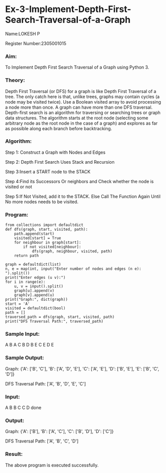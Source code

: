 # Ex-3-Implement-Depth-First-Search-Traversal-of-a-Graph

Name:LOKESH P

Register Number:2305001015

### Aim:
To Implement Depth First Search Traversal of a Graph using Python 3.

### Theory:

Depth First Traversal (or DFS) for a graph is like Depth First Traversal of a tree. 
The only catch here is that, unlike trees, graphs may contain cycles (a node may be visited twice). 
Use a Boolean visited array to avoid processing a node more than once. 
A graph can have more than one DFS traversal. Depth-first search is an algorithm for traversing or searching trees or graph data structures. 
The algorithm starts at the root node (selecting some arbitrary node as the root node in the case of a graph) and explores as far as possible along each branch before backtracking. 

### Algorithm:

Step 1: Construct a Graph with Nodes and Edges

Step 2: Depth First Search Uses Stack and Recursion

Step 3:Insert a START node to the STACK

Step 4:Find its Successors Or neighbors and Check whether the node is visited or not

Step 5:If Not Visited, add it to the STACK. Else Call The Function Again Until No more nodes needs to be visited.


### Program:
```
from collections import defaultdict
def dfs(graph, start, visited, path):
    path.append(start)
    visited[start] = True
    for neighbour in graph[start]:
        if not visited[neighbour]:
            dfs(graph, neighbour, visited, path)
    return path

graph = defaultdict(list)
n, e = map(int, input("Enter number of nodes and edges (n e): ").split())
print("Enter edges (u v):")
for i in range(e):
    u, v = input().split()
    graph[u].append(v)
    graph[v].append(u)
print("Graph:", dict(graph))
start = 'A'
visited = defaultdict(bool)
path = []
traversed_path = dfs(graph, start, visited, path)
print("DFS Traversal Path:", traversed_path)
```

### Sample Input:
A B
A C
B D
B E
C E
D E

### Sample Output:

Graph: {'A': ['B', 'C'], 'B': ['A', 'D', 'E'], 'C': ['A', 'E'], 'D': ['B', 'E'], 'E': ['B', 'C', 'D']}

DFS Traversal Path: ['A', 'B', 'D', 'E', 'C']

### Input:
A B
B C
C D
done

### Output:
Graph: {'A': ['B'], 'B': ['A', 'C'], 'C': ['B', 'D'], 'D': ['C']}

DFS Traversal Path: ['A', 'B', 'C', 'D']



### Result:
The above program is executed successfully.
